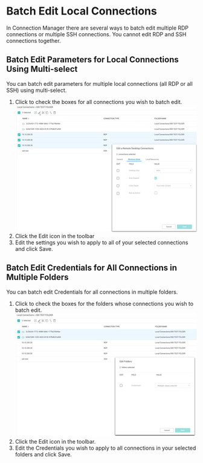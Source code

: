 [title]: # (Batch Edit Connection)
[tags]: # (batch, edit, connection)
[priority]: # (508)
# Batch Edit Local Connections

In Connection Manager there are several ways to batch edit multiple RDP connections or multiple SSH connections. You cannot edit RDP and SSH connections together.

## Batch Edit Parameters for Local Connections Using Multi-select
You can batch edit parameters for multiple local connections (all RDP or all SSH) using multi-select.

1. Click to check the boxes for all connections you wish to batch edit.
   ![Edit](images/edit-rdp-conns.png "Multi-select connections to batch edit")
1. Click the Edit icon in the toolbar
1. Edit the settings you wish to apply to all of your selected connections and click Save.

## Batch Edit Credentials for All Connections in Multiple Folders
You can batch edit Credentials for all connections in multiple folders.

1. Click to check the boxes for the folders whose connections you wish to batch edit.
   ![Edit](images/edit-multifolder-creds.png "Batch edit connections in multiple folders")
1. Click the Edit icon in the toolbar.
1. Edit the Credentials you wish to apply to all connections in your selected folders and click Save.
